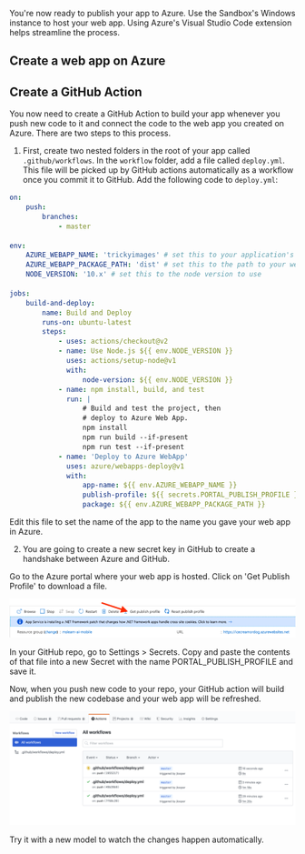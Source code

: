 You're now ready to publish your app to Azure. Use the Sandbox's Windows instance to host your web app. Using Azure's Visual Studio Code extension helps streamline the process.

## Create a web app on Azure

## Create a GitHub Action

You now need to create a GitHub Action to build your app whenever you push new code to it and connect the code to the web app you created on Azure. There are two steps to this process.

1. First, create two nested folders in the root of your app called `.github/workflows`. In the `workflow` folder, add a file called `deploy.yml`. This file will be picked up by GitHub actions automatically as a workflow once you commit it to GitHub. Add the following code to `deploy.yml`:

```yaml
on:
    push:
        branches:
            - master

env:
    AZURE_WEBAPP_NAME: 'trickyimages' # set this to your application's name
    AZURE_WEBAPP_PACKAGE_PATH: 'dist' # set this to the path to your web app project, for Vue.js it's dist
    NODE_VERSION: '10.x' # set this to the node version to use

jobs:
    build-and-deploy:
        name: Build and Deploy
        runs-on: ubuntu-latest
        steps:
            - uses: actions/checkout@v2
            - name: Use Node.js ${{ env.NODE_VERSION }}
              uses: actions/setup-node@v1
              with:
                  node-version: ${{ env.NODE_VERSION }}
            - name: npm install, build, and test
              run: |
                  # Build and test the project, then
                  # deploy to Azure Web App.
                  npm install
                  npm run build --if-present
                  npm run test --if-present
            - name: 'Deploy to Azure WebApp'
              uses: azure/webapps-deploy@v1
              with:
                  app-name: ${{ env.AZURE_WEBAPP_NAME }}
                  publish-profile: ${{ secrets.PORTAL_PUBLISH_PROFILE }}
                  package: ${{ env.AZURE_WEBAPP_PACKAGE_PATH }}
```

Edit this file to set the name of the app to the name you gave your web app in Azure.

2. You are going to create a new secret key in GitHub to create a handshake between Azure and GitHub.

Go to the Azure portal where your web app is hosted. Click on 'Get Publish Profile' to download a file.

![your profile](../media/profile.png)

In your GitHub repo, go to Settings > Secrets. Copy and paste the contents of that file into a new Secret with the name PORTAL_PUBLISH_PROFILE and save it.

Now, when you push new code to your repo, your GitHub action will build and publish the new codebase and your web app will be refreshed.

![Publishing changes](../media/gh-actions.png)

Try it with a new model to watch the changes happen automatically.
